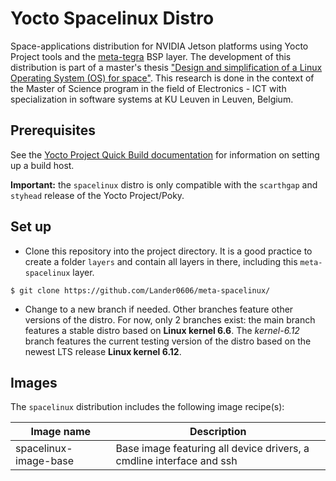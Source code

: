 # Yocto Spacelinux Distro

Space-applications distribution for NVIDIA Jetson platforms using Yocto Project tools and the [meta-tegra](https://github.com/OE4T/meta-tegra) BSP layer. The development of this distribution is part of a master's thesis ["Design and simplification of a Linux Operating System (OS) for space"](https://github.com/michielskobe/thesis-linux-in-space). This research is done in the context of the Master of Science program in the field of Electronics - ICT with specialization in software systems at KU Leuven in Leuven, Belgium.

## Prerequisites
See the [Yocto Project Quick Build documentation](https://docs.yoctoproject.org/brief-yoctoprojectqs/index.html) for information on setting up a build host.

**Important:** the `spacelinux` distro is only compatible with the `scarthgap` and `styhead` release of the Yocto Project/Poky.

## Set up

- Clone this repository into the project directory. It is a good practice to create a folder `layers` and contain all layers in there, including this `meta-spacelinux` layer.

```
$ git clone https://github.com/Lander0606/meta-spacelinux/
```

- Change to a new branch if needed. Other branches feature other versions of the distro. For now, only 2 branches exist: the main branch features a stable distro based on **Linux kernel 6.6**. The _kernel-6.12_ branch features the current testing version of the distro based on the newest LTS release **Linux kernel 6.12**.

## Images

The `spacelinux` distribution includes the following image recipe(s):

| Image name | Description |
| ---------- | ----------- |
| spacelinux-image-base | Base image featuring all device drivers, a cmdline interface and ssh |